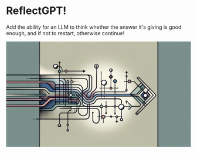 # ReflectGPT!

Add the ability for an LLM to think whether the answer it's giving is good enough, and if not to restart, otherwise continue!

![Vroom!](utils/image.png)